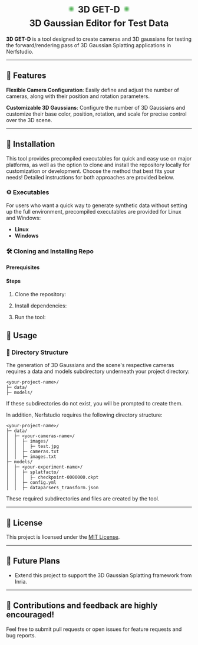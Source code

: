 <p align="center">
  <div style="display: flex; justify-content: center; align-items: center; gap: 8px; margin: 0;">
    <svg width="20" height="20" viewBox="0 10 100 100" xmlns="http://www.w3.org/2000/svg">
      <defs>
        <filter id="fuzzy-left">
          <feGaussianBlur stdDeviation="12" />
        </filter>
      </defs>
      <circle cx="50" cy="50" r="30" fill="#4CAF50" filter="url(#fuzzy-left)" />
    </svg>
    <h1 style="margin: 0; font-size: 24px;">3D GET-D</h1>
    <svg width="20" height="20" viewBox="0 10 100 100" xmlns="http://www.w3.org/2000/svg">
      <defs>
        <filter id="fuzzy-right">
          <feGaussianBlur stdDeviation="12" />
        </filter>
      </defs>
      <circle cx="50" cy="50" r="30" fill="#4CAF50" filter="url(#fuzzy-right)" />
    </svg>
  </div>
  <h2 align="center" style="font-size: 24px; margin-top: 8px;">3D Gaussian Editor for Test Data</h2>
</p>


**3D GET-D** is a tool designed to create cameras and 3D gaussians for testing the forward/rendering pass of 3D Gaussian Splatting applications in Nerfstudio.

---

## 🚀 Features

**Flexible Camera Configuration**: Easily define and adjust the number of cameras, along with their position and rotation parameters.

**Customizable 3D Gaussians**: Configure the number of 3D Gaussians and customize their base color, position, rotation, and scale for precise control over the 3D scene.

---

## 🔧 Installation

This tool provides precompiled executables for quick and easy use on major platforms, as well as the option to clone and install the repository locally for customization or development. Choose the method that best fits your needs! Detailed instructions for both approaches are provided below.

### ⚙️ Executables

For users who want a quick way to generate synthetic data without setting up the full environment, precompiled executables are provided for Linux and Windows:

- **Linux** 
- **Windows**

### 🛠️ Cloning and Installing Repo

#### Prerequisites

#### Steps

1. Clone the repository:

2. Install dependencies:

3. Run the tool:

## 📖 Usage

### 📂 Directory Structure

The generation of 3D Gaussians and the scene's respective cameras requires a data and models subdirectory underneath your project directory:

```
<your-project-name>/
├─ data/
├─ models/
```
If these subdirectories do not exist, you will be prompted to create them.

In addition, Nerfstudio requires the following directory structure:

```
<your-project-name>/
├─ data/
│  ├─ <your-cameras-name>/
│  │  ├─ images/
│  │  │  ├─ test.jpg
│  │  ├─ cameras.txt
│  │  ├─ images.txt
├─ models/
│  ├─ <your-experiment-name>/
│  │  ├─ splatfacto/
│  │  │  ├─ checkpoint-0000000.ckpt
│  │  ├─ config.yml
│  │  ├─ dataparsers_transform.json
```

These required subdirectories and files are created by the tool. 

---
## 📜 License
This project is licensed under the [MIT License](https://opensource.org/licenses/MIT).

---

## 🎯 Future Plans
- Extend this project to support the 3D Gaussian Splatting framework from Inria.

---

## 🌟 Contributions and feedback are highly encouraged!
Feel free to submit pull requests or open issues for feature requests and bug reports.